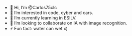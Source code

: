 - 👋 Hi, I’m @Carlos75clc
- 👀 I’m interested in code, cyber and cars.
- 🌱 I’m currently learning in ESILV.
- 💞️ I’m looking to collaborate on IA with image recognition.
- ⚡ Fun fact: water can wet x)
